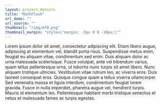 ```yaml
---
layout: project_details
title: "MathFlash"
url_demo: ""
url_source: ""
thumbnail: "/img/mf0.png"
thumbnail_margin: "style=\"margin: -5px 0 0 -10px;\""
---
```


Lorem ipsum dolor sit amet, consectetur adipiscing elit. Etiam libero augue, adipiscing at elementum vel, blandit porta risus. Suspendisse metus enim, feugiat eu aliquam vitae, condimentum sed enim. Duis aliquam dolor ac urna malesuada scelerisque. Fusce volutpat, ante vel bibendum varius, quam tellus pellentesque urna, ut lobortis nunc turpis sit amet libero. Nunc aliquam tristique ultricies. Vestibulum vitae rutrum leo, ac viverra eros. Duis laoreet consequat eros. Quisque congue quam a tellus viverra ullamcorper. Sed venenatis massa et ligula interdum, condimentum feugiat lorem gravida. Fusce in nulla imperdiet, pharetra augue vel, hendrerit turpis. Mauris id elementum leo. Pellentesque habitant morbi tristique senectus et netus et malesuada fames ac turpis egestas.
